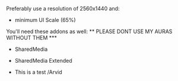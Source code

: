 Preferably use a resolution of 2560x1440 and:
- minimum UI Scale (65%)

You'll need these addons as well: ** PLEASE DONT USE MY AURAS WITHOUT THEM ***
- SharedMedia
- SharedMedia Extended

- This is a test /Arvid
